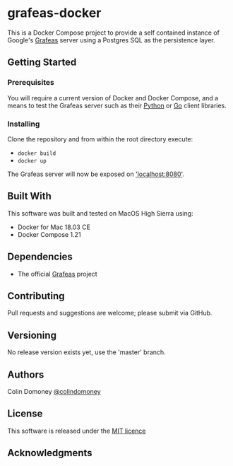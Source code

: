 # grafeas-docker

This is a Docker Compose project to provide a self contained instance of Google's [Grafeas](https://grafeas.io/) server using a Postgres SQL as the persistence layer.

## Getting Started

### Prerequisites

You will require a current version of Docker and Docker Compose, and a means to test the Grafeas server such as their [Python](https://github.com/grafeas/client-python) or [Go](https://github.com/grafeas/client-go) client libraries.

### Installing

Clone the repository and from within the root directory execute:

* ```docker build```
* ```docker up```

The Grafeas server will now be exposed on ['localhost:8080'](localhost:8080).

## Built With

This software was built and tested on MacOS High Sierra using:

* Docker for Mac 18.03 CE
* Docker Compose 1.21

## Dependencies

* The official [Grafeas](https://github.com/grafeas/grafeas) project

## Contributing

Pull requests and suggestions are welcome; please submit via GitHub.

## Versioning

No release version exists yet, use the 'master' branch.

## Authors

Colin Domoney [@colindomoney](https://twitter.com/colindomoney?lang=en)

## License

This software is released under the [MIT licence](https://github.com/createk-design/grafeas-docker/blob/master/LICENSE)

## Acknowledgments

